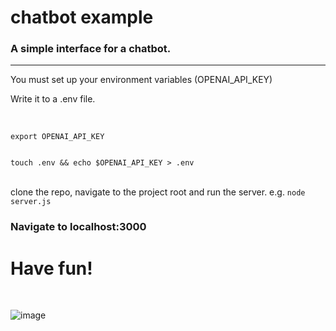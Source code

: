 # chatbot example
<h3>
    A simple interface for a chatbot.
</h3>
<hr>
<p>
You must set up your environment variables (OPENAI_API_KEY)
</p>


<p>Write it to a .env file.</p>

<br>

<code>
export OPENAI_API_KEY <br>
</code>



<code>
touch .env && echo $OPENAI_API_KEY > .env
</code>

<br>
<p>clone the repo, navigate to the project root and run the server. e.g. <code>node server.js</code></p>


<h3>
    Navigate to localhost:3000
</h3>
<h1>Have fun!</h1>
<br>

![image](https://github.com/user-attachments/assets/75c758be-a760-490d-9a8b-567a77a65a0e)


